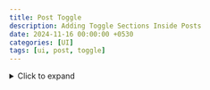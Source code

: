 ```yaml
---
title: Post Toggle
description: Adding Toggle Sections Inside Posts
date: 2024-11-16 00:00:00 +0530
categories: [UI]
tags: [ui, post, toggle]
---
```


<!-- some post content -->

<details>
  <summary>Click to expand</summary>
  <p>
  laa lala laalaaa lalala lalaaa
  laa lala laalaaa lalala lalaaa
  laa lala laalaaa lalala lalaaa
  laa lala laalaaa lalala lalaaa
  </p>
</details>



